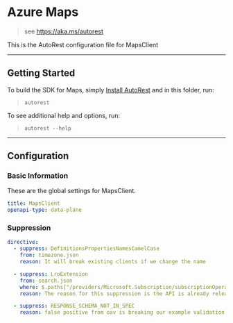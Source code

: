# Azure Maps

> see https://aka.ms/autorest

This is the AutoRest configuration file for MapsClient

---

## Getting Started

To build the SDK for Maps, simply [Install AutoRest](https://aka.ms/autorest/install) and in this folder, run:

> `autorest`

To see additional help and options, run:

> `autorest --help`

---

## Configuration

### Basic Information

These are the global settings for MapsClient.

``` yaml
title: MapsClient
openapi-type: data-plane
```

### Suppression

``` yaml
directive:
  - suppress: DefinitionsPropertiesNamesCamelCase
    from: timezone.json
    reason: It will break existing clients if we change the name

  - suppress: LroExtension
    from: search.json
    where: $.paths["/providers/Microsoft.Subscription/subscriptionOperations/{operationId}"].get
    reason: The reason for this suppression is the API is already released and introducing new LRO properties will not function and are not supported today and will only be developed for the next version of this API.

  - suppress: RESPONSE_SCHEMA_NOT_IN_SPEC
    reason: false positive from oav is breaking our example validation. See azure/oav#1021.

```

